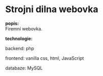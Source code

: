 # Strojni dilna webovka

**popis:**\
Firemní webovka.

**technologie:**

backend: php

frontend: vanilla css, html, JavaScript

databaze: MySQL

